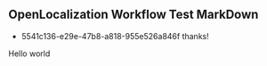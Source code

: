 ## OpenLocalization Workflow Test MarkDown
* 5541c136-e29e-47b8-a818-955e526a846f 
thanks!

Hello world